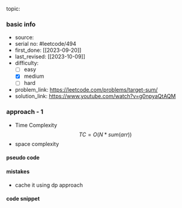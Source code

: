 topic:

### basic info
- source: 
- serial no: #leetcode/494 
- first_done: [[2023-09-20]]
- last_revised: [[2023-10-09]]
- difficulty:
	- [ ] easy
	- [x] medium
	- [ ] hard
- problem_link:  https://leetcode.com/problems/target-sum/
- solution_link: https://www.youtube.com/watch?v=g0npyaQtAQM

### approach - 1
- Time Complexity $$TC = O(N*sum(arr))$$
- space complexity

#### pseudo code

#### mistakes
- cache it using dp approach
#### code snippet
```python

```